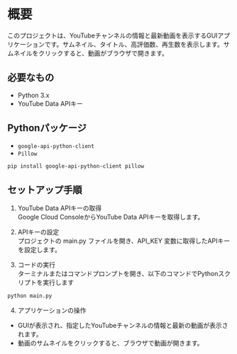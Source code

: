 # 概要

このプロジェクトは、YouTubeチャンネルの情報と最新動画を表示するGUIアプリケーションです。サムネイル、タイトル、高評価数、再生数を表示します。サムネイルをクリックすると、動画がブラウザで開きます。

## 必要なもの

- Python 3.x
- YouTube Data APIキー

## Pythonパッケージ

- `google-api-python-client`
- `Pillow`

```bash
pip install google-api-python-client pillow
```

## セットアップ手順
1. YouTube Data APIキーの取得  
Google Cloud ConsoleからYouTube Data APIキーを取得します。

2. APIキーの設定  
プロジェクトの main.py ファイルを開き、API_KEY 変数に取得したAPIキーを設定します。

3. コードの実行  
ターミナルまたはコマンドプロンプトを開き、以下のコマンドでPythonスクリプトを実行します

```bash
python main.py
```

4. アプリケーションの操作
- GUIが表示され、指定したYouTubeチャンネルの情報と最新の動画が表示されます。
- 動画のサムネイルをクリックすると、ブラウザで動画が開きます。


